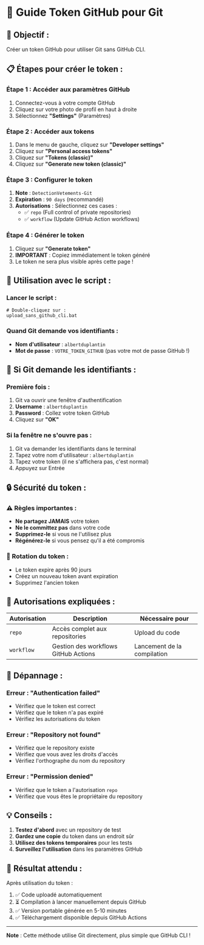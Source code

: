 # 🔐 Guide Token GitHub pour Git

## 🎯 **Objectif :**
Créer un token GitHub pour utiliser Git sans GitHub CLI.

## 📋 **Étapes pour créer le token :**

### **Étape 1 : Accéder aux paramètres GitHub**
1. Connectez-vous à votre compte GitHub
2. Cliquez sur votre photo de profil en haut à droite
3. Sélectionnez **"Settings"** (Paramètres)

### **Étape 2 : Accéder aux tokens**
1. Dans le menu de gauche, cliquez sur **"Developer settings"**
2. Cliquez sur **"Personal access tokens"**
3. Cliquez sur **"Tokens (classic)"**
4. Cliquez sur **"Generate new token (classic)"**

### **Étape 3 : Configurer le token**
1. **Note** : `DetectionVetements-Git`
2. **Expiration** : `90 days` (recommandé)
3. **Autorisations** : Sélectionnez ces cases :
   - ✅ `repo` (Full control of private repositories)
   - ✅ `workflow` (Update GitHub Action workflows)

### **Étape 4 : Générer le token**
1. Cliquez sur **"Generate token"**
2. **IMPORTANT** : Copiez immédiatement le token généré
3. Le token ne sera plus visible après cette page !

## 🚀 **Utilisation avec le script :**

### **Lancer le script :**
```batch
# Double-cliquez sur :
upload_sans_github_cli.bat
```

### **Quand Git demande vos identifiants :**
- **Nom d'utilisateur** : `albertduplantin`
- **Mot de passe** : `VOTRE_TOKEN_GITHUB` (pas votre mot de passe GitHub !)

## 🔧 **Si Git demande les identifiants :**

### **Première fois :**
1. Git va ouvrir une fenêtre d'authentification
2. **Username** : `albertduplantin`
3. **Password** : Collez votre token GitHub
4. Cliquez sur **"OK"**

### **Si la fenêtre ne s'ouvre pas :**
1. Git va demander les identifiants dans le terminal
2. Tapez votre nom d'utilisateur : `albertduplantin`
3. Tapez votre token (il ne s'affichera pas, c'est normal)
4. Appuyez sur Entrée

## 🔒 **Sécurité du token :**

### **⚠️ Règles importantes :**
- **Ne partagez JAMAIS** votre token
- **Ne le committez pas** dans votre code
- **Supprimez-le** si vous ne l'utilisez plus
- **Régénérez-le** si vous pensez qu'il a été compromis

### **🔄 Rotation du token :**
- Le token expire après 90 jours
- Créez un nouveau token avant expiration
- Supprimez l'ancien token

## 🎯 **Autorisations expliquées :**

| Autorisation | Description | Nécessaire pour |
|--------------|-------------|-----------------|
| `repo` | Accès complet aux repositories | Upload du code |
| `workflow` | Gestion des workflows GitHub Actions | Lancement de la compilation |

## 🔧 **Dépannage :**

### **Erreur : "Authentication failed"**
- Vérifiez que le token est correct
- Vérifiez que le token n'a pas expiré
- Vérifiez les autorisations du token

### **Erreur : "Repository not found"**
- Vérifiez que le repository existe
- Vérifiez que vous avez les droits d'accès
- Vérifiez l'orthographe du nom du repository

### **Erreur : "Permission denied"**
- Vérifiez que le token a l'autorisation `repo`
- Vérifiez que vous êtes le propriétaire du repository

## 💡 **Conseils :**

1. **Testez d'abord** avec un repository de test
2. **Gardez une copie** du token dans un endroit sûr
3. **Utilisez des tokens temporaires** pour les tests
4. **Surveillez l'utilisation** dans les paramètres GitHub

## 🎉 **Résultat attendu :**

Après utilisation du token :
1. ✅ Code uploadé automatiquement
2. ⏳ Compilation à lancer manuellement depuis GitHub
3. ✅ Version portable générée en 5-10 minutes
4. ✅ Téléchargement disponible depuis GitHub Actions

---

**Note** : Cette méthode utilise Git directement, plus simple que GitHub CLI ! 